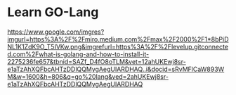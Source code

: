 # Learn  GO-Lang

https://www.google.com/imgres?imgurl=https%3A%2F%2Fmiro.medium.com%2Fmax%2F2000%2F1*8bPiDNL1K1ZdK9O_T5IVKw.png&imgrefurl=https%3A%2F%2Flevelup.gitconnected.com%2Fwhat-is-golang-and-how-to-install-it-2275236fe657&tbnid=SAZf_D4fO8oTLM&vet=12ahUKEwj8sr-e1aTzAhXQFbcAHTzDDlQQMygAegUIARDHAQ..i&docid=sRvMFlCaW893WM&w=1600&h=806&q=go%20lang&ved=2ahUKEwj8sr-e1aTzAhXQFbcAHTzDDlQQMygAegUIARDHAQ
